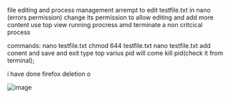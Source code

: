 file editing and process management 
arrempt to edit testfile.txt in nano (errors permission)
change its permission to allow editing and add more content
use top view running procress amd terminate a non critcical process 

commands:
nano testfile.txt 
chmod 644 testfile.txt 
nano testfile.txt 
add conent and save and exit 
type top
varius pid will come 
kill pid(check it from terminal);

i have done firefox deletion o 

![image](https://github.com/user-attachments/assets/9ba9604d-1540-4dac-ae72-ce36cf143a92)
